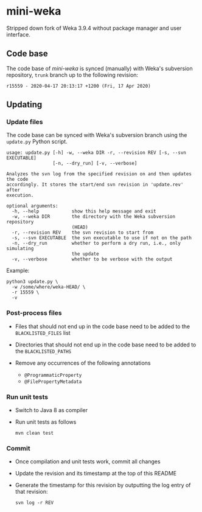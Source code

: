 # mini-weka
Stripped down fork of Weka 3.9.4 without package manager and user interface.

## Code base

The code base of *mini-weka* is synced (manually) with Weka's subversion repository, 
`trunk` branch up to the following revision:

```
r15559 - 2020-04-17 20:13:17 +1200 (Fri, 17 Apr 2020)
```


## Updating

### Update files
The code base can be synced with Weka's subversion branch using the `update.py`
Python script.

```
usage: update.py [-h] -w, --weka DIR -r, --revision REV [-s, --svn EXECUTABLE]
                 [-n, --dry_run] [-v, --verbose]

Analyzes the svn log from the specified revision on and then updates the code
accordingly. It stores the start/end svn revision in 'update.rev' after
execution.

optional arguments:
  -h, --help            show this help message and exit
  -w, --weka DIR        the directory with the Weka subversion repository
                        (HEAD)
  -r, --revision REV    the svn revision to start from
  -s, --svn EXECUTABLE  the svn executable to use if not on the path
  -n, --dry_run         whether to perform a dry run, i.e., only simulating
                        the update
  -v, --verbose         whether to be verbose with the output
```

Example:

```commandline
python3 update.py \
  -w /some/where/weka-HEAD/ \
  -r 15559 \ 
  -v
```

### Post-process files

* Files that should not end up in the code base need to be added to the 
  `BLACKLISTED_FILES` list
* Directories that should not end up in the code base need to be added to the
  `BLACKLISTED_PATHS`
* Remove any occurrences of the following annotations

  * `@ProgrammaticProperty`
  * `@FilePropertyMetadata`

### Run unit tests

* Switch to Java 8 as compiler
* Run unit tests as follows

  ```commandline
  mvn clean test
  ```

### Commit

* Once compilation and unit tests work, commit all changes
* Update the revision and its timestamp at the top of this README
* Generate the timestamp for this revision by outputting the log entry of that revision:

  ```commandline
  svn log -r REV
  ```
